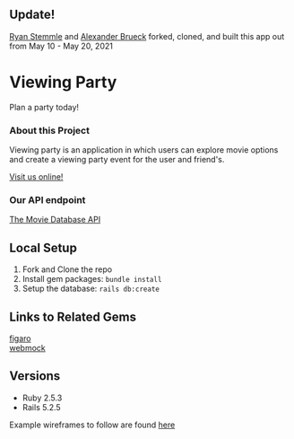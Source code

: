## Update!

[Ryan Stemmle](https://github.com/r-stemmle) and [Alexander Brueck](https://github.com/brueck1988)
forked, cloned, and built this app out from May 10 - May 20, 2021

# Viewing Party

Plan a party today!

### About this Project

Viewing party is an application in which users can explore movie options and create a viewing party event for the user and friend's.

[Visit us online!](https://radiant-sierra-18770.herokuapp.com/)

### Our API endpoint

[The Movie Database API](https://developers.themoviedb.org/3/getting-started)

## Local Setup

1. Fork and Clone the repo
2. Install gem packages: `bundle install`
3. Setup the database: `rails db:create`

## Links to Related Gems

[figaro](https://github.com/laserlemon/figaro)  
[webmock](https://rubygems.org/gems/webmock)

## Versions

- Ruby 2.5.3
- Rails 5.2.5

Example wireframes to follow are found [here](https://backend.turing.io/module3/projects/viewing_party/wireframes)
